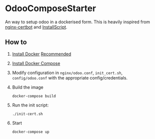 # OdooComposeStarter

An way to setup odoo in a dockerised form.
This is heavily inspired from [nginx-certbot](https://github.com/wmnnd/nginx-certbot) and [InstallScript](https://github.com/Yenthe666/InstallScript).

## How to

1.  [Install Docker](https://docs.docker.com/engine/install/)
    [Recommended](https://docs.docker.com/engine/install/linux-postinstall/)

2.  [Install Docker Compose](https://docs.docker.com/compose/install/)

3.  Modify configuration in `nginx/odoo.conf`, `init_cert.sh`, `config/odoo.conf` with the appropriate config/credentials.

4.  Build the image

        docker-compose build

5.  Run the init script:

        ./init-cert.sh

6.  Start

        docker-compose up
